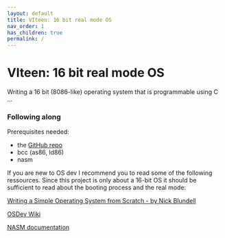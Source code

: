 ```yaml
---
layout: default
title: VIteen: 16 bit real mode OS
nav_order: 1
has_children: true
permalink: /
---
```


# VIteen: 16 bit real mode OS

Writing a 16 bit (8086-like) operating system that is programmable using C ...

### Following along

Prerequisites needed:
* the [GitHub repo](https://github.com/CedricFauth/VIteen-16-bit-OS/)
* bcc (as86, ld86)
* nasm

If you are new to OS dev I recommend you to read some of the following ressources. Since this project is only about a 16-bit OS it should be sufficient to read about the booting process and the real mode:

[Writing a Simple Operating System from Scratch - by Nick Blundell](https://www.cs.bham.ac.uk/~exr/lectures/opsys/10_11/lectures/os-dev.pdf)

[OSDev Wiki](https://wiki.osdev.org/Expanded_Main_Page)

[NASM documentation](https://www.nasm.us/doc/)
